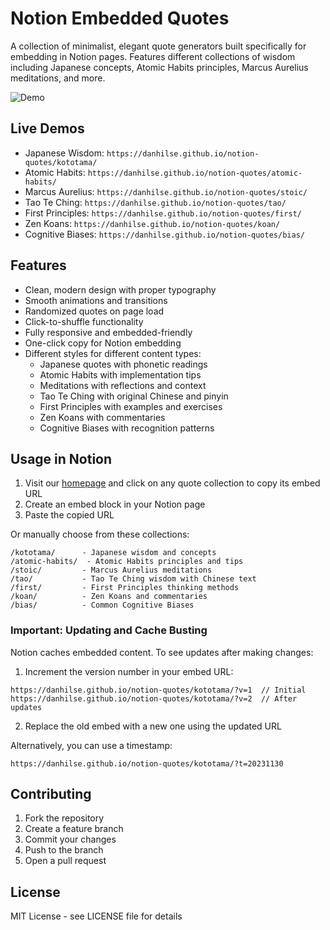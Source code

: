 # Notion Embedded Quotes

A collection of minimalist, elegant quote generators built specifically for embedding in Notion pages. Features different collections of wisdom including Japanese concepts, Atomic Habits principles, Marcus Aurelius meditations, and more.

![Demo](assets/demo.gif)

## Live Demos

- Japanese Wisdom: `https://danhilse.github.io/notion-quotes/kototama/`
- Atomic Habits: `https://danhilse.github.io/notion-quotes/atomic-habits/`
- Marcus Aurelius: `https://danhilse.github.io/notion-quotes/stoic/`
- Tao Te Ching: `https://danhilse.github.io/notion-quotes/tao/`
- First Principles: `https://danhilse.github.io/notion-quotes/first/`
- Zen Koans: `https://danhilse.github.io/notion-quotes/koan/`
- Cognitive Biases: `https://danhilse.github.io/notion-quotes/bias/`

## Features

- Clean, modern design with proper typography
- Smooth animations and transitions
- Randomized quotes on page load
- Click-to-shuffle functionality
- Fully responsive and embedded-friendly
- One-click copy for Notion embedding
- Different styles for different content types:
  - Japanese quotes with phonetic readings
  - Atomic Habits with implementation tips
  - Meditations with reflections and context
  - Tao Te Ching with original Chinese and pinyin
  - First Principles with examples and exercises
  - Zen Koans with commentaries
  - Cognitive Biases with recognition patterns

## Usage in Notion

1. Visit our [homepage](https://danhilse.github.io/notion-quotes/) and click on any quote collection to copy its embed URL
2. Create an embed block in your Notion page
3. Paste the copied URL

Or manually choose from these collections:
```
/kototama/      - Japanese wisdom and concepts
/atomic-habits/  - Atomic Habits principles and tips
/stoic/         - Marcus Aurelius meditations
/tao/           - Tao Te Ching wisdom with Chinese text
/first/         - First Principles thinking methods
/koan/          - Zen Koans and commentaries
/bias/          - Common Cognitive Biases
```

### Important: Updating and Cache Busting

Notion caches embedded content. To see updates after making changes:

1. Increment the version number in your embed URL:
```
https://danhilse.github.io/notion-quotes/kototama/?v=1  // Initial
https://danhilse.github.io/notion-quotes/kototama/?v=2  // After updates
```

2. Replace the old embed with a new one using the updated URL

Alternatively, you can use a timestamp:
```
https://danhilse.github.io/notion-quotes/kototama/?t=20231130
```

## Contributing

1. Fork the repository
2. Create a feature branch
3. Commit your changes
4. Push to the branch
5. Open a pull request

## License

MIT License - see LICENSE file for details